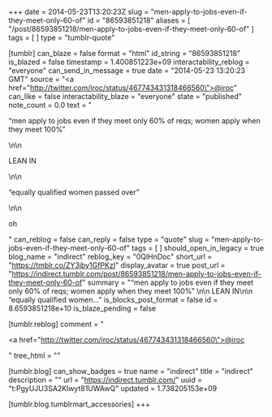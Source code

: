 +++
date = 2014-05-23T13:20:23Z
slug = "men-apply-to-jobs-even-if-they-meet-only-60-of"
id = "86593851218"
aliases = [ "/post/86593851218/men-apply-to-jobs-even-if-they-meet-only-60-of" ]
tags = [ ]
type = "tumblr-quote"

[tumblr]
can_blaze = false
format = "html"
id_string = "86593851218"
is_blazed = false
timestamp = 1.400851223e+09
interactability_reblog = "everyone"
can_send_in_message = true
date = "2014-05-23 13:20:23 GMT"
source = "<a href=\"http://twitter.com/iroc/status/467743431318466560\">@iroc</a>"
can_like = false
interactability_blaze = "everyone"
state = "published"
note_count = 0.0
text = "<p>“men apply to jobs even if they meet only 60% of reqs; women apply when they meet 100%” </p>\n\n<p>LEAN IN</p>\n\n<p>“equally qualified women passed over”</p>\n\n<p>oh</p>"
can_reblog = false
can_reply = false
type = "quote"
slug = "men-apply-to-jobs-even-if-they-meet-only-60-of"
tags = [ ]
should_open_in_legacy = true
blog_name = "indirect"
reblog_key = "0QlHnDoc"
short_url = "https://tmblr.co/ZY3jby1GfPKzI"
display_avatar = true
post_url = "https://indirect.tumblr.com/post/86593851218/men-apply-to-jobs-even-if-they-meet-only-60-of"
summary = "“men apply to jobs even if they meet only 60% of reqs; women apply when they meet 100%” \n\n LEAN IN\n\n “equally qualified women..."
is_blocks_post_format = false
id = 8.6593851218e+10
is_blaze_pending = false

[tumblr.reblog]
comment = "<p><a href=\"http://twitter.com/iroc/status/467743431318466560\">@iroc</a></p>"
tree_html = ""

[tumblr.blog]
can_show_badges = true
name = "indirect"
title = "indirect"
description = ""
url = "https://indirect.tumblr.com/"
uuid = "t:PgyUJU3SA2Klwyt81UWAwQ"
updated = 1.738205153e+09

[tumblr.blog.tumblrmart_accessories]
+++
